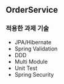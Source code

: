 ## OrderService

### 적용한 과제 기술
* JPA/Hibernate
* Spring Validation
* DDD
* Multi Module
* Unit Test
* Spring Security
